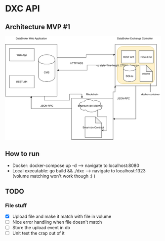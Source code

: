 # DXC API

## Architecture MVP #1

<img style="float: center;" src="./assets/dxc-architecture.svg">

## How to run

- Docker: docker-compose up -d --> navigate to localhost:8080
- Local executable: go build && ./dxc --> navigate to localhost:1323 (volume matching won't work though :) )

## TODO

### File stuff

- [x] Upload file and make it match with file in volume
- [ ] Nice error handling when file doesn't match
- [ ] Store the upload event in db
- [ ] Unit test the crap out of it
